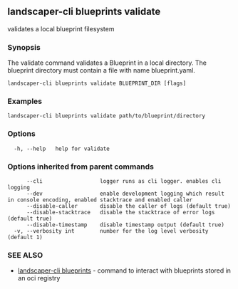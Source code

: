 ## landscaper-cli blueprints validate

validates a local blueprint filesystem

### Synopsis

The validate command validates a Blueprint in a local directory. The blueprint directory must contain a file with name blueprint.yaml.

```
landscaper-cli blueprints validate BLUEPRINT_DIR [flags]
```

### Examples

```
landscaper-cli blueprints validate path/to/blueprint/directory
```

### Options

```
  -h, --help   help for validate
```

### Options inherited from parent commands

```
      --cli                  logger runs as cli logger. enables cli logging
      --dev                  enable development logging which result in console encoding, enabled stacktrace and enabled caller
      --disable-caller       disable the caller of logs (default true)
      --disable-stacktrace   disable the stacktrace of error logs (default true)
      --disable-timestamp    disable timestamp output (default true)
  -v, --verbosity int        number for the log level verbosity (default 1)
```

### SEE ALSO

* [landscaper-cli blueprints](landscaper-cli_blueprints.md)	 - command to interact with blueprints stored in an oci registry

